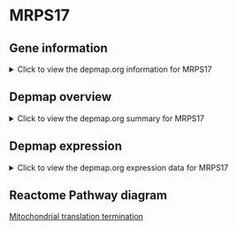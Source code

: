 <h1>MRPS17</h1>

<h2>Gene information</h2>
<details>
  <summary>Click to view the depmap.org information for MRPS17</summary>
  <iframe src="https://depmap.org/portal/gene/MRPS17?tab=about" style="border:none;width:100%;height:800px"></iframe>
</details>

<h2>Depmap overview</h2>
<details>
  <summary>Click to view the depmap.org summary for MRPS17</summary>
  <iframe src="https://depmap.org/portal/gene/MRPS17?tab=overview" style="border:none;width:100%;height:800px"></iframe>
</details>

<h2>Depmap expression</h2>
<details>
  <summary>Click to view the depmap.org expression data for MRPS17</summary>
  <iframe src="https://depmap.org/portal/gene/MRPS17?tab=characterization" style="border:none;width:100%;height:800px"></iframe>
</details>



<h2>Reactome Pathway diagram</h2>
<a href="https://reactome.org/PathwayBrowser/#/R-HSA-5419276" target="_BLANK">Mitochondrial translation termination</a>



